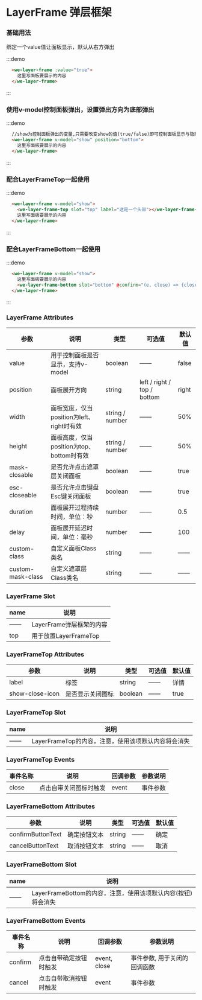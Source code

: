 <script>
  export default {
    data() {
      return {
        show: false
      };
    }
  }
</script>
# LayerFrame 弹层框架

### 基础用法

绑定一个value值让面板显示，默认从右方弹出

:::demo

```html
  <we-layer-frame :value="true">
    这里写面板要展示的内容
  </we-layer-frame>
```
:::

### 使用v-model控制面板弹出，设置弹出方向为底部弹出

:::demo

```html
  //show为控制面板弹出的变量,只需要改变show的值(true/false)即可控制面板显示与隐藏
  <we-layer-frame v-model="show" position="bottom">
    这里写面板要展示的内容
  </we-layer-frame>
```
:::

### 配合LayerFrameTop一起使用

:::demo

```html
  <we-layer-frame v-model="show">
    <we-layer-frame-top slot="top" label="这是一个头部"></we-layer-frame-top>
    这里写面板要展示的内容
  </we-layer-frame>
```
:::

### 配合LayerFrameBottom一起使用

:::demo

```html
  <we-layer-frame v-model="show">
    这里写面板要展示的内容
    <we-layer-frame-bottom slot="bottom" @confirm="(e, close) => {close()}"></we-layer-frame-bottom>
  </we-layer-frame>
```
:::

### LayerFrame Attributes
| 参数      | 说明                                 | 类型      | 可选值       | 默认值   |
|---------- |------------------------------------ |---------- |------------- |-------- |
| value      |	用于控制面板是否显示，支持v-model |	boolean |	—— |	false |
| position	  | 面板展开方向 |	string | left / right / top / bottom	|	right |
| width	    | 面板宽度，仅当position为left、right时有效 |	string / number | ——	|	50% |
| height	    | 面板高度，仅当position为top、bottom时有效 |	string / number | ——	|	50% |
| mask-closable |	是否允许点击遮罩层关闭面板 |	boolean |	—— | true |
| esc-closeable |	是否允许点击键盘Esc键关闭面板 | boolean | —— | true |
| duration     |	面板展开过程持续时间，单位：秒 | number |	—— | 0.5 |
| delay	| 面板展开延迟时间，单位：毫秒 | number |	—— | 100 |
| custom-class  | 自定义面板Class类名 | string | —— | —— |
| custom-mask-class | 自定义遮罩层Class类名 | string | —— | —— |

### LayerFrame Slot
| name      | 说明                                 |
|---------- |------------------------------------ |
| —— | LayerFrame弹层框架的内容 |
| top | 用于放置LayerFrameTop |

### LayerFrameTop Attributes
| 参数      | 说明                                 | 类型      | 可选值       | 默认值   |
|---------- |------------------------------------ |---------- |------------- |-------- |
| label     |	标签 | string |	—— | 详情 |
| show-close-icon |	是否显示关闭图标 |	boolean |	—— | true |

### LayerFrameTop Slot
| name      | 说明                                 |
|---------- |------------------------------------ |
| —— | LayerFrameTop的内容，注意，使用该项默认内容将会消失 |

### LayerFrameTop Events
| 事件名称 | 说明 | 回调参数 | 参数说明 |
|---------|--------|---------|---------|
| close | 点击自带关闭图标时触发 | event | 事件参数 |

### LayerFrameBottom Attributes
| 参数      | 说明                                 | 类型      | 可选值       | 默认值   |
|---------- |------------------------------------ |---------- |------------- |-------- |
| confirmButtonText  |	确定按钮文本 | string |	—— | 确定 |
| cancelButtonText  |	取消按钮文本 | string |	—— | 取消 |

### LayerFrameBottom Slot
| name      | 说明                                 |
|---------- |------------------------------------ |
| —— | LayerFrameBottom的内容，注意，使用该项默认内容(按钮)将会消失 |

### LayerFrameBottom Events
| 事件名称 | 说明 | 回调参数 | 参数说明 |
|---------|--------|---------|---------|
| confirm | 点击自带确定按钮时触发 | event, close | 事件参数, 用于关闭的回调函数 |
| cancel | 点击自带取消按钮时触发 | event | 事件参数 |
